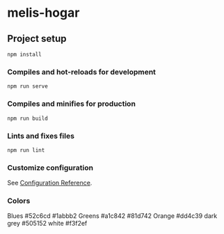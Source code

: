 # melis-hogar

## Project setup
```
npm install
```

### Compiles and hot-reloads for development
```
npm run serve
```

### Compiles and minifies for production
```
npm run build
```

### Lints and fixes files
```
npm run lint
```

### Customize configuration
See [Configuration Reference](https://cli.vuejs.org/config/).


### Colors
Blues #52c6cd #1abbb2 
Greens #a1c842 #81d742 
Orange #dd4c39 
dark grey #505152
white  #f3f2ef